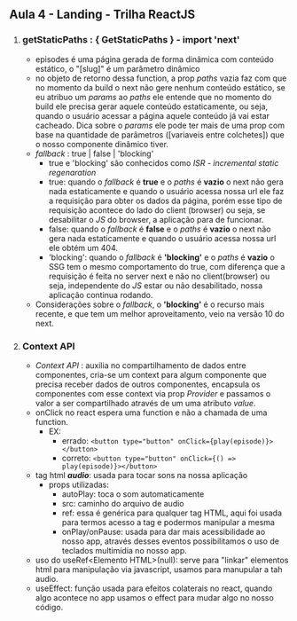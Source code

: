 ## Aula 4 - Landing - Trilha ReactJS

1. ### **getStaticPaths : { GetStaticPaths } - import 'next'**

   - episodes é uma página gerada de forma dinâmica com conteúdo estático, o "[slug]" é um parâmetro dinâmico
   - no objeto de retorno dessa function, a prop _paths_ vazia faz com que no momento da build o next não gere nenhum conteúdo estático, se eu atribuo um _params_ ao _paths_ ele entende que no momento do build ele precisa gerar aquele conteúdo estaticamente, ou seja, quando o usuário acessar a página aquele conteúdo já vai estar cacheado. Dica sobre o _params_ ele pode ter mais de uma prop com base na quantidade de parâmetros ([variaveis entre colchetes]) que o nosso componente dinâmico tiver.
   - _fallback_ : true | false | 'blocking'
     - true e 'blocking' são conhecidos como _ISR - incremental static regenaration_
     - true: quando o _fallback_ é **true** e o _paths_ é **vazio** o next não gera nada estaticamente e quando o usuário acessa nossa url ele faz a requisição para obter os dados da página, porém esse tipo de requisição acontece do lado do client (browser) ou seja, se desabilitar o _JS_ do browser, a aplicação para de funcionar.
     - false: quando o _fallback_ é **false** e o _paths_ é **vazio** o next não gera nada estaticamente e quando o usuário acessa nossa url ele obtém um 404.
     - 'blocking': quando o _fallback_ é **'blocking'** e o _paths_ é **vazio** o SSG tem o mesmo comportamento do true, com diferença que a requisição é feita no server next e não no client(browser) ou seja, independente do _JS_ estar ou não desabilitado, nossa aplicação continua rodando.
   - Considerações sobre o _fallback_, o **'blocking'** é o recurso mais recente, e que tem um melhor aproveitamento, veio na versão 10 do next.

2. ### **Context API**

   - _Context API_ : auxilia no compartilhamento de dados entre componentes, cria-se um context para algum componente que precisa receber dados de outros componentes, encapsula os componentes com esse context via prop _Provider_ e passamos o valor a ser compartilhado através de um uma atributo _value_.
   - onClick no react espera uma function e não a chamada de uma function.
     - EX:
       - errado: `<button type="button" onClick={play(episode)}></button>`
       - correto: `<button type="button" onClick={() => play(episode)}></button>`
   - tag html _**audio**_: usada para tocar sons na nossa aplicação
     - props utilizadas:
       - autoPlay: toca o som automaticamente
       - src: caminho do arquivo de audio
       - ref: essa é genérica para qualquer tag HTML, aqui foi usada para termos acesso a tag e podermos manipular a mesma
       - onPlay/onPause: usada para dar mais acessibilidade ao nosso app, através desses eventos possibilitamos o uso de teclados multimídia no nosso app.
   - uso do useRef\<Elemento HTML>(null): serve para "linkar" elementos html para manipulação via javascript, usamos para manupular a tah audio.
   - useEffect: função usada para efeitos colaterais no react, quando algo acontece no app usamos o effect para mudar algo no nosso código.
